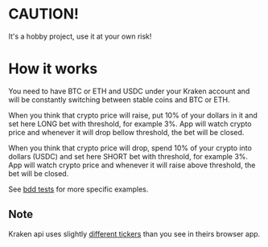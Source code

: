 # CAUTION!
It's a hobby project, use it at your own risk!

# How it works
You need to have BTC or ETH and USDC under your Kraken account and will be constantly switching between stable coins and BTC or ETH.

When you think that crypto price will raise, put 10% of your dollars in it and set here LONG bet with threshold, for example 3%.
App will watch crypto price and whenever it will drop bellow threshold, the bet will be closed.

When you think that crypto price will drop, spend 10% of your crypto into dollars (USDC) and set here SHORT bet with threshold, for example 3%.
App will watch crypto price and whenever it will raise above threshold, the bet will be closed.

See [bdd tests](Scenarios/Features/Trading.feature) for more specific examples.

## Note
Kraken api uses slightly [different tickers](https://support.kraken.com/hc/en-us/articles/360000920306-API-symbols-and-tickers) than you see in theirs browser app.
